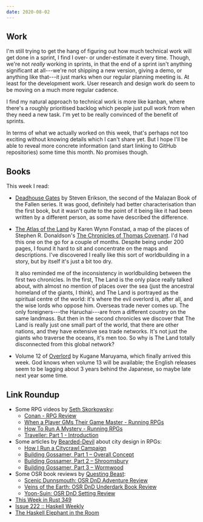 ```yaml
---
date: 2020-08-02
---
```


## Work

I'm still trying to get the hang of figuring out how much technical
work will get done in a sprint, I find I over- or under-estimate it
every time.  Though, we're not *really* working in sprints, in that
the end of a sprint isn't anything significant at all---we're not
shipping a new version, giving a demo, or anything like that---it just
marks when our regular planning meeting is.  At least for the
development work.  User research and design work do seem to be moving
on a much more regular cadence.

I find my natural approach to technical work is more like kanban,
where there's a roughly prioritised backlog which people just pull
work from when they need a new task.  I'm yet to be really convinced
of the benefit of sprints.

In terms of what we actually worked on this week, that's perhaps not
too exciting without knowing details which I can't share yet.  But I
hope I'll be able to reveal more concrete information (and start
linking to GitHub repositories) some time this month.  No promises
though.


## Books

This week I read:

- [Deadhouse Gates][] by Steven Erikson, the second of the Malazan
  Book of the Fallen series.  It was good, definitely had better
  characterisation than the first book, but it wasn't quite to the
  point of it being like it had been written by a different person, as
  some have described the difference.

- [The Atlas of the Land][] by Karen Wynn Fonstad, a map of the places
  of Stephen R. Donaldson's [The Chronicles of Thomas Covenant][].
  I'd had this one on the go for a couple of months.  Despite being
  under 200 pages, I found it hard to sit and concentrate on the maps
  and descriptions.  I've discovered I really like this sort of
  worldbuilding in a story, but by itself it's just a bit too dry.

  It also reminded me of the inconsistency in worldbuilding between
  the first two chronicles.  In the first, The Land is the only place
  really talked about, with almost no mention of places over the sea
  (just the ancestral homeland of the giants, I think), and The Land
  is portrayed as the spiritual centre of the world: it's where the
  evil overlord is, after all, and the wise lords who oppose him.
  Overseas trade never comes up.  The only foreigners---the
  Haruchai---are from a different country on the same landmass.  But
  then in the second chronicles we discover that The Land is really
  just one small part of the world, that there are other nations, and
  they have extensive sea trade networks.  It's not just the giants
  who traverse the oceans, it's men too.  So why is The Land totally
  disconnected from this global network?

- Volume 12 of [Overlord][] by Kugane Maruyama, which finally arrived
  this week.  God knows when volume 13 will be available; the English
  releases seem to be lagging about 3 years behind the Japanese, so
  maybe late next year some time.

[Deadhouse Gates]: https://en.wikipedia.org/wiki/Deadhouse_Gates
[The Atlas of the Land]: https://en.wikipedia.org/wiki/The_Atlas_of_the_Land
[The Chronicles of Thomas Covenant]: https://en.wikipedia.org/wiki/The_Chronicles_of_Thomas_Covenant
[Overlord]: https://en.wikipedia.org/wiki/Overlord_(novel_series)


## Link Roundup

- Some RPG videos by [Seth Skorkowsky](https://www.youtube.com/channel/UCQs8-UJ7IHsrzhQ-OQOYBmg):
  - [Conan - RPG Review](https://www.youtube.com/watch?v=W92v4ogeK8s)
  - [When a Player GMs Their Game Master - Running RPGs](https://www.youtube.com/watch?v=ULa7vZU3JhQ)
  - [How To Run A Mystery - Running RPGs](https://www.youtube.com/watch?v=2VRy5nNK_So)
  - [Traveller: Part 1 - Introduction](https://www.youtube.com/watch?v=QdCq91MP9wE)
- Some articles by [Bearded-Devil](http://bearded-devil.com/) about city design in RPGs:
  - [How I Run a Citycrawl Campaign](https://bearded-devil.com/2019/04/09/how-i-run-a-citycrawl-campaign/)
  - [Building Gossamer, Part 1 – Overall Concept](http://bearded-devil.com/2020/05/20/building-gossamer-part-1/)
  - [Building Gossamer, Part 2 – Shroomsbury](http://bearded-devil.com/2020/05/21/building-gossamer-part-2-shroomsbury/)
  - [Building Gossamer, Part 3 – Wormwood](http://bearded-devil.com/2020/05/24/building-gossamer-part-3-wormwood/)
- Some OSR book reviews by [Questing Beast](http://questingblog.com/):
  - [Scenic Dunnsmouth: OSR DnD Adventure Review](https://www.youtube.com/watch?v=U6ejcK5tgHE&)
  - [Veins of the Earth: OSR DnD Underdark Book Review](https://www.youtube.com/watch?v=hDrbK6OG_Ic)
  - [Yoon-Suin: OSR DnD Setting Review](https://www.youtube.com/watch?v=4o1yb0dAkVY)
- [This Week in Rust 349](https://this-week-in-rust.org/blog/2020/07/28/this-week-in-rust-349/)
- [Issue 222 :: Haskell Weekly](https://haskellweekly.news/issue/222.html)
- [The Haskell Elephant in the Room](https://www.stephendiehl.com/posts/crypto.html)
